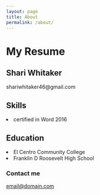 ```yaml
---
layout: page
title: About
permalink: /about/
---
```


<h1> My Resume </h1>

<h2> Shari Whitaker</h2>
shariwhitaker46@gmail.com

<h2> Skills </h2>
<li>
  certified in Word 2016</li>
<h2>
Education
</h2>
<li>
  El Centro Community College</li>
<li>
  Franklin D Roosevelt High School</li>

### Contact me

[email@domain.com](mailto:email@domain.com)
